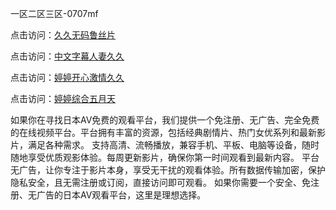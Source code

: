 一区二区三区-0707mf

点击访问：<a href="https://vassv.pages.dev/">久久无码鲁丝片</a>

点击访问：<a href="https://gsd-agv.pages.dev/">中文字幕人妻久久</a>

点击访问：<a href="https://gda-c7m.pages.dev/">婷婷开心激情久久</a>

点击访问：<a href="https://tfda.pages.dev/">婷婷综合五月天</a>

如果你在寻找日本AV免费的观看平台，我们提供一个免注册、无广告、完全免费的在线视频平台。平台拥有丰富的资源，包括经典剧情片、热门女优系列和最新影片，满足各种需求。
支持高清、流畅播放，兼容手机、平板、电脑等设备，随时随地享受优质观影体验。每周更新影片，确保你第一时间观看到最新内容。
平台无广告，让你专注于影片本身，享受无干扰的观看体验。所有数据传输加密，保护隐私安全，且无需注册或订阅，直接访问即可观看。
如果你需要一个安全、免注册、无广告的日本AV观看平台，这里是理想选择。

<span style="display:none;">[Canonical link](https://github.com/df20250707/df12 ）</span>
